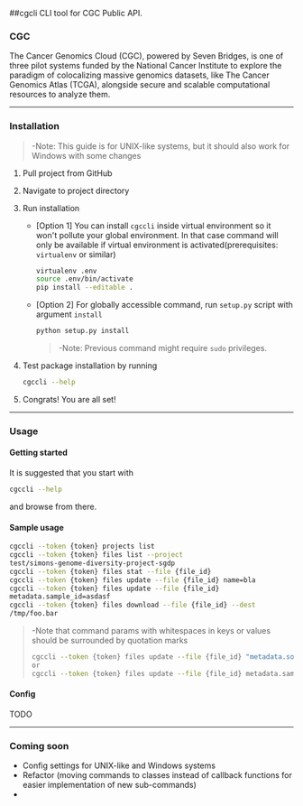 ##cgcli
CLI tool for CGC Public API. 

### CGC
The Cancer Genomics Cloud (CGC), powered by Seven Bridges, is one of three pilot systems funded by the National Cancer 
Institute to explore the paradigm of colocalizing massive genomics datasets, like The Cancer Genomics Atlas (TCGA), 
alongside secure and scalable computational resources to analyze them.
___

### Installation
>-Note: This guide is for UNIX-like systems, but it should also work for Windows with some changes

1) Pull project from GitHub
2) Navigate to project directory
3) Run installation

    - [Option 1] You can install `cgccli` inside virtual environment so it won't pollute your global environment. In that 
case command will only be available if virtual environment is activated(prerequisites: `virtualenv` or similar)
        ```bash
        virtualenv .env
        source .env/bin/activate
        pip install --editable .
        ```

    - [Option 2] For globally accessible command, run `setup.py` script with argument `install`
        ```bash
        python setup.py install
        ```
        >-Note: Previous command might require `sudo` privileges.
        
4) Test package installation by running 
    ```bash
    cgccli --help
    ```

5) Congrats! You are all set! 

___

### Usage
#### Getting started
It is suggested that you start with
```bash
cgccli --help
```
and browse from there.

#### Sample usage
```bash
cgccli --token {token} projects list
cgccli --token {token} files list --project
test/simons-genome-diversity-project-sgdp
cgccli --token {token} files stat --file {file_id}
cgccli --token {token} files update --file {file_id} name=bla
cgccli --token {token} files update --file {file_id}
metadata.sample_id=asdasf
cgccli --token {token} files download --file {file_id} --dest
/tmp/foo.bar
```
>-Note that command params with whitespaces in keys or values should be surrounded by quotation marks
>```bash
>cgccli --token {token} files update --file {file_id} "metadata.some field=blah blah"
>or
>cgccli --token {token} files update --file {file_id} metadata.sample_id="value with whitespace"
>```
#### Config
TODO

___

### Coming soon
- Config settings for UNIX-like and Windows systems
- Refactor (moving commands to classes instead of callback functions for easier implementation of new sub-commands)
- 


